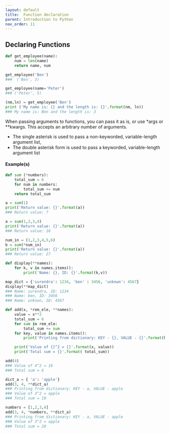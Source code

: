 ```yaml
---
layout: default
title:  Function declaration
parent: Introduction to Python
nav_order: 11
---
```


## Declaring Functions



```python
def get_employee(name):
    num = len(name)
    return name, num

get_employee('Ben')
###  ('Ben', 3)  

get_employee(name='Peter')
### ('Peter', 5) 

(nm,ln) = get_employee('Ben')
print ('My name is: {} and the length is: {}'.format(nm, ln))
### My name is: Ben and the length is: 3
```



When passing arguments to functions, you can pass it as is, or use \*args or \**kwargs. This accepts an arbitrary number of arguments.
+ The single asterisk is used to pass a non-keyworded, variable-length argument list,
+ The double asterisk form is used to pass a keyworded, variable-length argument list

#### Example(s)
```python
def sum (*numbers):
    total_sum = 6
    for num in numbers:
        total_sum += num
    return total_sum

a = sum(1)
print('Return value: {}'.format(a))
### Return value: 7

a = sum(1,2,3,4)
print('Return value: {}'.format(a))
### Return value: 16

num_in = (1,2,3,4,5,6)
b = sum(*num_in)
print('Return value: {}'.format(a))  
### Return value: 27  
```


```python
def display(**names):
    for k, v in names.items():
        print('Name: {}, ID: {}'.format(k,v))

map_dict = {'surendra': 1234, 'ben' : 3456, 'unknwn': 4567}
display(**map_dict)  
### Name: surendra, ID: 1234
### Name: ben, ID: 3456
### Name: unknwn, ID: 4567      
```



```python
def add(x, *rem_ele, **names):
    value = x**2
    total_sum = 6
    for sum in rem_ele:
        total_sum += sum
    for key, value in names.items():
        print('Printing from dictionary: KEY - {}, VALUE - {}'.format(key, value))

    print('Value of {}^2 = {}'.format(x, value))
    print('Total sum = {}'.format( total_sum))

add(4)
### Value of 4^2 = 16
### Total sum = 6

dict_a = { 'a': 'apple'}
add(3, 4, **dict_a)
### Printing from dictionary: KEY - a, VALUE - apple
### Value of 3^2 = apple
### Total sum = 10

numbers = [1,2,3,4]
add(3, 4, *numbers, **dict_a)
### Printing from dictionary: KEY - a, VALUE - apple
### Value of 3^2 = apple
### Total sum = 20
```
